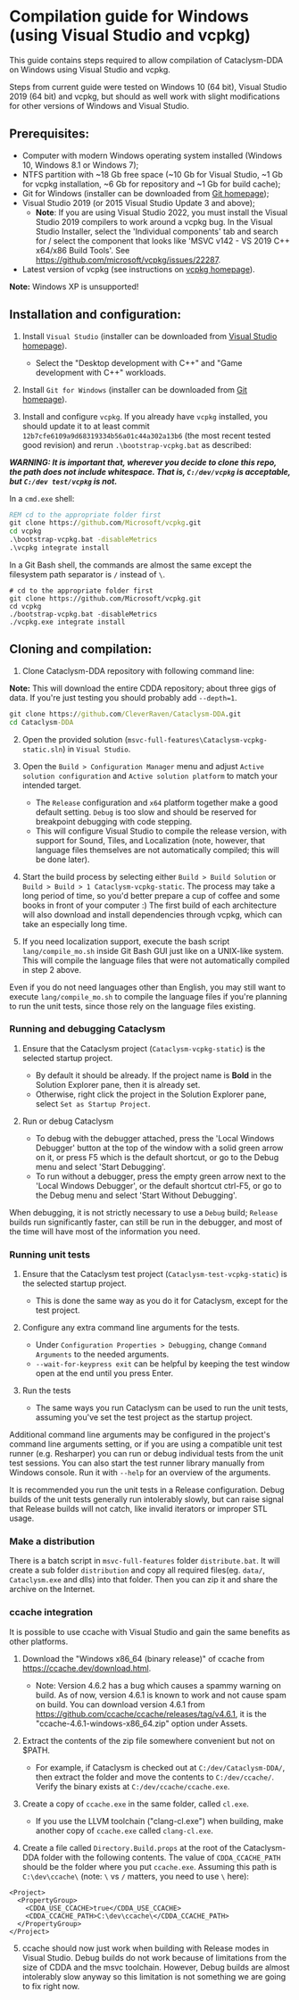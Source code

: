 # Compilation guide for Windows (using Visual Studio and vcpkg)

This guide contains steps required to allow compilation of Cataclysm-DDA on Windows using Visual Studio and vcpkg.

Steps from current guide were tested on Windows 10 (64 bit), Visual Studio 2019 (64 bit) and vcpkg, but should as well work with slight modifications for other versions of Windows and Visual Studio.

## Prerequisites:

* Computer with modern Windows operating system installed (Windows 10, Windows 8.1 or Windows 7);
* NTFS partition with ~18 Gb free space (~10 Gb for Visual Studio, ~1 Gb for vcpkg installation, ~6 Gb for repository and ~1 Gb for build cache);
* Git for Windows (installer can be downloaded from [Git homepage](https://git-scm.com/));
* Visual Studio 2019 (or 2015 Visual Studio Update 3 and above);
  * **Note**: If you are using Visual Studio 2022, you must install the Visual Studio 2019 compilers to work around a vcpkg bug. In the Visual Studio Installer, select the 'Individual components' tab and search for / select the component that looks like 'MSVC v142 - VS 2019 C++ x64/x86 Build Tools'. See https://github.com/microsoft/vcpkg/issues/22287.
* Latest version of vcpkg (see instructions on [vcpkg homepage](https://github.com/Microsoft/vcpkg)).

**Note:** Windows XP is unsupported!

## Installation and configuration:

1. Install `Visual Studio` (installer can be downloaded from [Visual Studio homepage](https://visualstudio.microsoft.com/)).

    - Select the "Desktop development with C++" and "Game development with C++" workloads.

2. Install `Git for Windows` (installer can be downloaded from [Git homepage](https://git-scm.com/)).

3. Install and configure `vcpkg`. If you already have `vcpkg` installed, you should update it to at least commit `12b7cfe6109a9d68319334b56a01c44a302a13b6` (the most recent tested good revision) and rerun `.\bootstrap-vcpkg.bat` as described:

***WARNING: It is important that, wherever you decide to clone this repo, the path does not include whitespace. That is, `C:/dev/vcpkg` is acceptable, but `C:/dev test/vcpkg` is not.***

In a `cmd.exe` shell:
```cmd
REM cd to the appropriate folder first
git clone https://github.com/Microsoft/vcpkg.git
cd vcpkg
.\bootstrap-vcpkg.bat -disableMetrics
.\vcpkg integrate install
```
In a Git Bash shell, the commands are almost the same except the filesystem path separator is `/` instead of `\`.
```
# cd to the appropriate folder first
git clone https://github.com/Microsoft/vcpkg.git
cd vcpkg
./bootstrap-vcpkg.bat -disableMetrics
./vcpkg.exe integrate install
```

## Cloning and compilation:

1. Clone Cataclysm-DDA repository with following command line:

**Note:** This will download the entire CDDA repository; about three gigs of data. If you're just testing you should probably add `--depth=1`.

```cmd
git clone https://github.com/CleverRaven/Cataclysm-DDA.git
cd Cataclysm-DDA
```

2. Open the provided solution (`msvc-full-features\Cataclysm-vcpkg-static.sln`) in `Visual Studio`.

3. Open the `Build > Configuration Manager` menu and adjust `Active solution configuration` and `Active solution platform` to match your intended target.

    - The `Release` configuration and `x64` platform together make a good default setting. `Debug` is too slow and should be reserved for breakpoint debugging with code stepping.
    - This will configure Visual Studio to compile the release version, with support for Sound, Tiles, and Localization (note, however, that language files themselves are not automatically compiled; this will be done later).

4. Start the build process by selecting either `Build > Build Solution` or `Build > Build > 1 Cataclysm-vcpkg-static`. The process may take a long period of time, so you'd better prepare a cup of coffee and some books in front of your computer :) The first build of each architecture will also download and install dependencies through vcpkg, which can take an especially long time.

5. If you need localization support, execute the bash script `lang/compile_mo.sh` inside Git Bash GUI just like on a UNIX-like system. This will compile the language files that were not automatically compiled in step 2 above.

Even if you do not need languages other than English, you may still want to execute `lang/compile_mo.sh` to compile the language files if you're planning to run the unit tests, since those rely on the language files existing.

### Running and debugging Cataclysm

1. Ensure that the Cataclysm project (`Cataclysm-vcpkg-static`) is the selected startup project.

    - By default it should be already. If the project name is **Bold** in the Solution Explorer pane, then it is already set.
    - Otherwise, right click the project in the Solution Explorer pane, select `Set as Startup Project`.

2. Run or debug Cataclysm

    - To debug with the debugger attached, press the 'Local Windows Debugger' button at the top of the window with a solid green arrow on it, or press F5 which is the default shortcut, or go to the Debug menu and select 'Start Debugging'.
    - To run without a debugger, press the empty green arrow next to the 'Local Windows Debugger', or the default shortcut ctrl-F5, or go to the Debug menu and select 'Start Without Debugging'.

When debugging, it is not strictly necessary to use a `Debug` build; `Release` builds run significantly faster, can still be run in the debugger, and most of the time will have most of the information you need.

### Running unit tests

1. Ensure that the Cataclysm test project (`Cataclysm-test-vcpkg-static`) is the selected startup project.

    - This is done the same way as you do it for Cataclysm, except for the test project.

2. Configure any extra command line arguments for the tests.

    - Under `Configuration Properties > Debugging`, change `Command Arguments` to the needed arguments.
    - `--wait-for-keypress exit` can be helpful by keeping the test window open at the end until you press Enter.

3. Run the tests

    - The same ways you run Cataclysm can be used to run the unit tests, assuming you've set the test project as the startup project.

Additional command line arguments may be configured in the project's command line arguments setting, or if you are using a compatible unit test runner (e.g. Resharper) you can run or debug individual tests from the unit test sessions.
You can also start the test runner library manually from Windows console. Run it with `--help` for an overview of the arguments.

It is recommended you run the unit tests in a Release configuration. Debug builds of the unit tests generally run intolerably slowly, but can raise signal that Release builds will not catch, like invalid iterators or improper STL usage.

### Make a distribution

There is a batch script in `msvc-full-features` folder `distribute.bat`. It will create a sub folder `distribution` and copy all required files(eg. `data/`, `Cataclysm.exe` and dlls) into that folder. Then you can zip it and share the archive on the Internet.

### ccache integration

It is possible to use ccache with Visual Studio and gain the same benefits as other platforms.

1. Download the "Windows x86_64 (binary release)" of ccache from https://ccache.dev/download.html.

    - Note: Version 4.6.2 has a bug which causes a spammy warning on build. As of now, version 4.6.1 is known to work and not cause spam on build. You can download version 4.6.1 from https://github.com/ccache/ccache/releases/tag/v4.6.1, it is the "ccache-4.6.1-windows-x86_64.zip" option under Assets.

2. Extract the contents of the zip file somewhere convenient but not on $PATH.

    - For example, if Cataclysm is checked out at `C:/dev/Cataclysm-DDA/`, then extract the folder and move the contents to `C:/dev/ccache/`. Verify the binary exists at `C:/dev/ccache/ccache.exe`.

3. Create a copy of `ccache.exe` in the same folder, called `cl.exe`.

    - If you use the LLVM toolchain ("clang-cl.exe") when building, make another copy of `ccache.exe` called `clang-cl.exe`.

4. Create a file called `Directory.Build.props` at the root of the Cataclysm-DDA folder with the following contents. The value of `CDDA_CCACHE_PATH` should be the folder where you put `ccache.exe`. Assuming this path is `C:\dev\ccache\` (note: `\` vs `/` matters, you need to use `\` here):

```
<Project>
  <PropertyGroup>
    <CDDA_USE_CCACHE>true</CDDA_USE_CCACHE>
    <CDDA_CCACHE_PATH>C:\dev\ccache\</CDDA_CCACHE_PATH>
  </PropertyGroup>
</Project>
```

5. ccache should now just work when building with Release modes in Visual Studio. Debug builds do not work because of limitations from the size of CDDA and the msvc toolchain. However, Debug builds are almost intolerably slow anyway so this limitation is not something we are going to fix right now.
